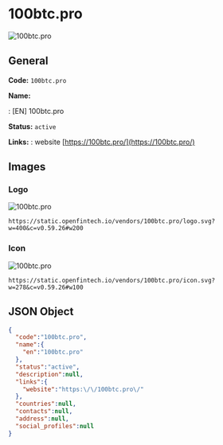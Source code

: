 
# 100btc.pro 
![100btc.pro](https://static.openfintech.io/vendors/100btc.pro/logo.svg?w=400&c=v0.59.26#w200)  

## General 
 
**Code:** `100btc.pro` 
 
**Name:** 
 
:	[EN] 100btc.pro 
 
**Status:** `active` 
 
**Links:** 
: website [https://100btc.pro/](https://100btc.pro/) 
 

## Images 

### Logo 
 
![100btc.pro](https://static.openfintech.io/vendors/100btc.pro/logo.svg?w=400&c=v0.59.26#w200)  

```
https://static.openfintech.io/vendors/100btc.pro/logo.svg?w=400&c=v0.59.26#w200
```  

### Icon 
 
![100btc.pro](https://static.openfintech.io/vendors/100btc.pro/icon.svg?w=278&c=v0.59.26#w100)  

```
https://static.openfintech.io/vendors/100btc.pro/icon.svg?w=278&c=v0.59.26#w100
```  

## JSON Object 

```json
{
  "code":"100btc.pro",
  "name":{
    "en":"100btc.pro"
  },
  "status":"active",
  "description":null,
  "links":{
    "website":"https:\/\/100btc.pro\/"
  },
  "countries":null,
  "contacts":null,
  "address":null,
  "social_profiles":null
}
```  
